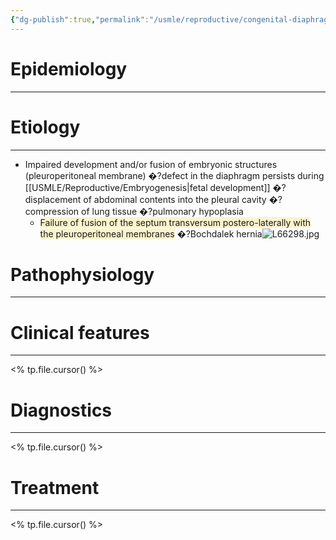 ```yaml
---
{"dg-publish":true,"permalink":"/usmle/reproductive/congenital-diaphragmatic-hernias/"}
---
```


# Epidemiology
---


# Etiology
---
- Impaired development and/or fusion of embryonic structures (pleuroperitoneal membrane) �?defect in the diaphragm persists during [[USMLE/Reproductive/Embryogenesis\|fetal development]] �?displacement of abdominal contents into the pleural cavity �?compression of lung tissue  �?pulmonary hypoplasia
	- <span style="background:rgba(240, 200, 0, 0.2)">Failure of fusion of the septum transversum postero-laterally with the pleuroperitoneal membranes</span> �?Bochdalek hernia![L66298.jpg](/img/user/appendix/L66298.jpg)

# Pathophysiology
---


# Clinical features
---
<% tp.file.cursor() %>

# Diagnostics
---
<% tp.file.cursor() %>

# Treatment
---
<% tp.file.cursor() %>

